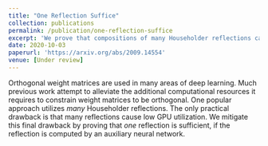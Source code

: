 ```yaml
---
title: "One Reflection Suffice"
collection: publications
permalink: /publication/one-reflection-suffice
excerpt: 'We prove that compositions of many Householder reflections can be replaced with one "auxillary reflection." Such replacement yields higher GPU utilization and thus speeds up training and inference.'
date: 2020-10-03
paperurl: 'https://arxiv.org/abs/2009.14554'
venue: [Under review]
---
```


Orthogonal weight matrices are used in many areas of deep learning. Much previous work attempt to alleviate the additional computational resources it requires to constrain weight matrices to be orthogonal. One popular approach utilizes *many* Householder reflections. The only practical drawback is that many reflections cause low GPU utilization. We mitigate this final drawback by proving that *one* reflection is sufficient, if the reflection is computed by an auxiliary neural network.

